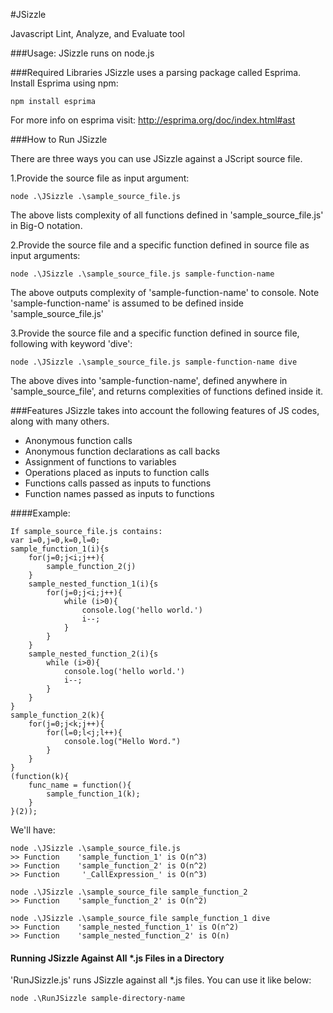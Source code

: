 #JSizzle

Javascript Lint, Analyze, and Evaluate tool

###Usage:
JSizzle runs on node.js

###Required Libraries
JSizzle uses a parsing package called Esprima. Install Esprima using npm: 
	
	npm install esprima
		
For more info on esprima visit: http://esprima.org/doc/index.html#ast

###How to Run JSizzle

There are three ways you can use JSizzle against a JScript source file.

1.Provide the source file as input argument:
		
	node .\JSizzle .\sample_source_file.js
				
The above lists complexity of all functions defined in 'sample_source_file.js' in Big-O notation.


2.Provide the source file and a specific function defined in source file as input arguments:
		
	node .\JSizzle .\sample_source_file.js sample-function-name
		
The above outputs complexity of 'sample-function-name' to console. 
Note 'sample-function-name' is assumed to be defined inside 'sample_source_file.js'

3.Provide the source file and a specific function defined in source file, following with keyword 'dive':
		
	node .\JSizzle .\sample_source_file.js sample-function-name dive
		
The above dives into 'sample-function-name', defined anywhere in 'sample_source_file', and returns complexities of functions defined inside it.

###Features
JSizzle takes into account the following features of JS codes, along with many others.

* Anonymous function calls
* Anonymous function declarations as call backs
* Assignment of functions to variables
* Operations placed as inputs to function calls
* Functions calls passed as inputs to functions
* Function names passed as inputs to functions


####Example:

	If sample_source_file.js contains:
	var i=0,j=0,k=0,l=0;
	sample_function_1(i){s
		for(j=0;j<i;j++){
			sample_function_2(j)
		}
		sample_nested_function_1(i){s
			for(j=0;j<i;j++){
				while (i>0){
					console.log('hello world.')
					i--;
				}	
			}
		}
		sample_nested_function_2(i){s
			while (i>0){
				console.log('hello world.')
				i--;
			}	
		}
	}
	sample_function_2(k){
		for(j=0;j<k;j++){
			for(l=0;l<j;l++){
				console.log("Hello Word.")
			}	
		}
	}
	(function(k){
		func_name = function(){
			sample_function_1(k);
		}
	}(2));

We'll have:

	node .\JSizzle .\sample_source_file.js
	>> Function    'sample_function_1' is O(n^3)
	>> Function    'sample_function_2' is O(n^2)
	>> Function     '_CallExpression_' is O(n^3)

	node .\JSizzle .\sample_source_file sample_function_2
	>> Function    'sample_function_2' is O(n^2)
	
	node .\JSizzle .\sample_source_file sample_function_1 dive
	>> Function    'sample_nested_function_1' is O(n^2)
	>> Function    'sample_nested_function_2' is O(n)
	
#### Running JSizzle Against All *.js Files in a Directory

'RunJSizzle.js' runs JSizzle against all *.js files. You can use it like below:

	node .\RunJSizzle sample-directory-name  
